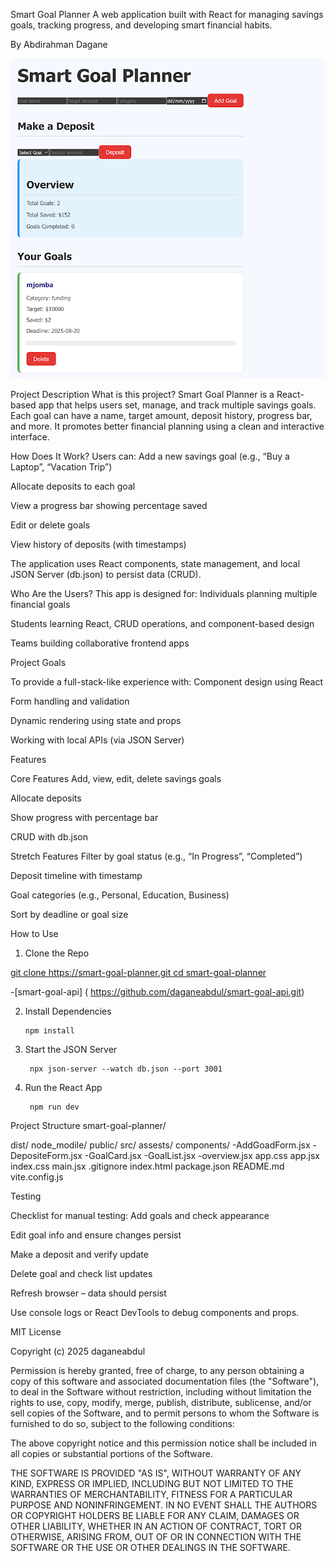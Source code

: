 Smart Goal Planner
A  web application built with React for managing savings goals, tracking progress, and developing smart financial habits.

 By Abdirahman Dagane 
 
![screenshot](smartgoal.png)

 Project Description
What is this project?
 Smart Goal Planner is a React-based app that helps users set, manage, and track multiple savings goals. Each goal can have a name, target amount, deposit history, progress bar, and more. It promotes better financial planning using a clean and interactive interface.

 How Does It Work?
Users can:
Add a new savings goal (e.g., “Buy a Laptop”, “Vacation Trip”)


Allocate deposits to each goal


View a progress bar showing percentage saved


Edit or delete goals


View history of deposits (with timestamps)


The application uses React components, state management, and local JSON Server (db.json) to persist data (CRUD).

 Who Are the Users?
This app is designed for:
Individuals planning multiple financial goals


Students learning React, CRUD operations, and component-based design


Teams building collaborative frontend apps



 Project Goals
 
To provide a full-stack-like experience with:
Component design using React


Form handling and validation


Dynamic rendering using state and props


Working with local APIs (via JSON Server)






 Features

 
Core Features
Add, view, edit, delete savings goals


Allocate deposits


Show progress with percentage bar


CRUD with db.json


Stretch Features
Filter by goal status (e.g., “In Progress”, “Completed”)


Deposit timeline with timestamp


Goal categories (e.g., Personal, Education, Business)


Sort by deadline or goal size



 How to Use
1. Clone the Repo

[git clone https://smart-goal-planner.git
cd smart-goal-planner](https://github.com/daganeabdul/smart-goal-planner.git)

-[smart-goal-api] ( https://github.com/daganeabdul/smart-goal-api.git)

2. Install Dependencies

       npm install

3. Start the JSON Server

        npx json-server --watch db.json --port 3001

4. Run the React App
   
        npm run dev



 Project Structure
smart-goal-planner/

dist/
node_modile/
public/
src/
   assests/
   components/
       -AddGoadForm.jsx
       -DepositeForm.jsx
       -GoalCard.jsx
       -GoalList.jsx
       -overview.jsx
  app.css
  app.jsx
  index.css
  main.jsx
  .gitignore
 index.html
 package.json
 README.md
 vite.config.js


 Testing
 
Checklist for manual testing:
Add goals and check appearance


  Edit goal info and ensure changes persist

  Make a deposit and verify update

  Delete goal and check list updates

  Refresh browser – data should persist

  Use console logs or React DevTools to debug components and props.


 
MIT License

Copyright (c) 2025 daganeabdul

Permission is hereby granted, free of charge, to any person obtaining a copy
of this software and associated documentation files (the "Software"), to deal
in the Software without restriction, including without limitation the rights
to use, copy, modify, merge, publish, distribute, sublicense, and/or sell
copies of the Software, and to permit persons to whom the Software is
furnished to do so, subject to the following conditions:

The above copyright notice and this permission notice shall be included in all
copies or substantial portions of the Software.

THE SOFTWARE IS PROVIDED "AS IS", WITHOUT WARRANTY OF ANY KIND, EXPRESS OR
IMPLIED, INCLUDING BUT NOT LIMITED TO THE WARRANTIES OF MERCHANTABILITY,
FITNESS FOR A PARTICULAR PURPOSE AND NONINFRINGEMENT. IN NO EVENT SHALL THE
AUTHORS OR COPYRIGHT HOLDERS BE LIABLE FOR ANY CLAIM, DAMAGES OR OTHER
LIABILITY, WHETHER IN AN ACTION OF CONTRACT, TORT OR OTHERWISE, ARISING FROM,
OUT OF OR IN CONNECTION WITH THE SOFTWARE OR THE USE OR OTHER DEALINGS IN THE
SOFTWARE.


 




